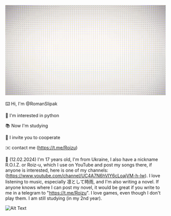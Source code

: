 ![Alt Text](https://github.com/RomanSlipak/RomanSlipak/raw/main/12.gif)

⌨️ Hi, I'm @RomanSlipak

🐍 I'm interested in python

📚 Now I'm studying

🤝 I invite you to cooperate

✉️ contact me (https://t.me/Roizu)

🧐 (12.02.2024) I'm 17 years old, I'm from Ukraine, I also have a nickname R.O.I.Z. or Roiz-u, which I use on YouTube and post my songs there, if anyone is interested, here is one of my channels: (https://www.youtube.com/channel/UC4A7N6hVIY6cLoajVM-h-lw). 
I love listening to music, especially 凛として時雨, and I'm also writing a novel.
If anyone knows where I can post my novel, it would be great if you write to me in a telegram to "https://t.me/Roizu". I love games, even though I don't play them. I am still studying (in my 2nd year).

![Alt Text](https://github.com/RomanSlipak/RomanSlipak/raw/main/video_2023-05-31_10-40-26.gif)
